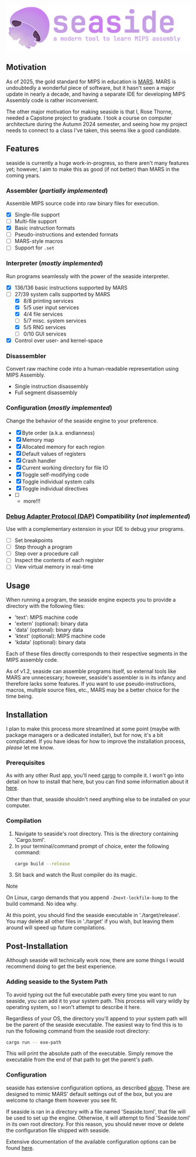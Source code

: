 ![seaside: a modern tool to learn MIPS assembly](res/banner.png)

## Motivation

As of 2025, the gold standard for MIPS in education is [MARS](https://github.com/gon1332/mars). MARS is undoubtedly a wonderful piece of software, but it hasn't seen a major update in nearly a decade, and having a separate IDE for developing MIPS Assembly code is rather inconvenient.

The other major motivation for making seaside is that I, Rose Thorne, needed a Capstone project to graduate. I took a course on computer architecture during the Autumn 2024 semester, and seeing how my project needs to connect to a class I've taken, this seems like a good candidate.

## Features

seaside is currently a huge work-in-progress, so there aren't many features yet; however, I aim to make this as good (if not better) than MARS in the coming years.

### Assembler (*partially implemented*)

Assemble MIPS source code into raw binary files for execution.

- [X] Single-file support
- [ ] Multi-file support
- [X] Basic instruction formats
- [ ] Pseudo-instructions and extended formats
- [ ] MARS-style macros
- [ ] Support for `.set`

### Interpreter (*mostly implemented*)

Run programs seamlessly with the power of the seaside interpreter.

- [X] 136/136 basic instructions supported by MARS
- [ ] 27/39 system calls supported by MARS
  - [X] 8/8 printing services
  - [X] 5/5 user input services
  - [X] 4/4 file services
  - [ ] 5/7 misc. system services
  - [X] 5/5 RNG services
  - [ ] 0/10 GUI services
- [X] Control over user- and kernel-space

### Disassembler

Convert raw machine code into a human-readable representation using MIPS Assembly.

- Single instruction disassembly
- Full segment disassembly

### Configuration (*mostly implemented*)

Change the behavior of the seaside engine to your preference.

- [X] Byte order (a.k.a. endianness)
- [X] Memory map
- [X] Allocated memory for each region
- [X] Default values of registers
- [X] Crash handler
- [X] Current working directory for file IO
- [X] Toggle self-modifying code
- [X] Toggle individual system calls
- [X] Toggle individual directives
- [ ] + more!!!

### [Debug Adapter Protocol (DAP)](https://microsoft.github.io/debug-adapter-protocol/) Compatibility (*not implemented*)

Use with a complementary extension in your IDE to debug your programs.

- [ ] Set breakpoints
- [ ] Step through a program
- [ ] Step over a procedure call
- [ ] Inspect the contents of each register
- [ ] View virtual memory in real-time

## Usage

When running a program, the seaside engine expects you to provide a directory with the following files:

- 'text': MIPS machine code
- 'extern' (optional): binary data
- 'data' (optional): binary data
- 'ktext' (optional): MIPS machine code
- 'kdata' (optional): binary data

Each of these files directly corresponds to their respective segments in the MIPS assembly code.

As of v1.2, seaside can assemble programs itself, so external tools like MARS are unnecessary; however, seaside's assembler is in its infancy and therefore lacks some features. If you want to use pseudo-instructions, macros, multiple source files, etc., MARS may be a better choice for the time being.

## Installation

I plan to make this process more streamlined at some point (maybe with package managers or a dedicated installer), but for now, it's a bit complicated. If you have ideas for how to improve the installation process, *please* let me know.

### Prerequisites

As with any other Rust app, you'll need [cargo](https://doc.rust-lang.org/cargo/) to compile it. I won't go into detail on how to install that here, but you can find some information about it [here](https://doc.rust-lang.org/cargo/getting-started/installation.html).

Other than that, seaside shouldn't need anything else to be installed on your computer.

### Compilation

1. Navigate to seaside's root directory. This is the directory containing 'Cargo.toml'.
2. In your terminal/command prompt of choice, enter the following command:
    ```bash
    cargo build --release
    ```
3. Sit back and watch the Rust compiler do its magic.

> [!NOTE]
> On Linux, cargo demands that you append `-Znext-lockfile-bump` to the build command. No idea why.

At this point, you should find the seaside executable in './target/release'. You may delete all other files in './target' if you wish, but leaving them around will speed up future compilations.

## Post-Installation

Although seaside will technically work now, there are some things I would recommend doing to get the best experience.

### Adding seaside to the System Path

To avoid typing out the full executable path every time you want to run seaside, you can add it to your system path. This process will vary wildly by operating system, so I won't attempt to describe it here.

Regardless of your OS, the directory you'll append to your system path will be the parent of the seaside executable. The easiest way to find this is to run the following command from the seaside root directory:

```bash
cargo run -- exe-path
```

This will print the absolute path of the executable. Simply remove the executable from the end of that path to get the parent's path.

### Configuration

seaside has extensive configuration options, as described [above](#configuration-mostly-implemented). These are designed to mimic MARS' default settings out of the box, but you are welcome to change them however you see fit.

If seaside is ran in a directory with a file named 'Seaside.toml', that file will be used to set up the engine. Otherwise, it will attempt to find 'Seaside.toml' in its own root directory. For this reason, you should never move or delete the configuration file shipped with seaside.

Extensive documentation of the available configuration options can be found [here](https://github.com/RosieTheGhostie/seaside/wiki/Configuration-Manual).
